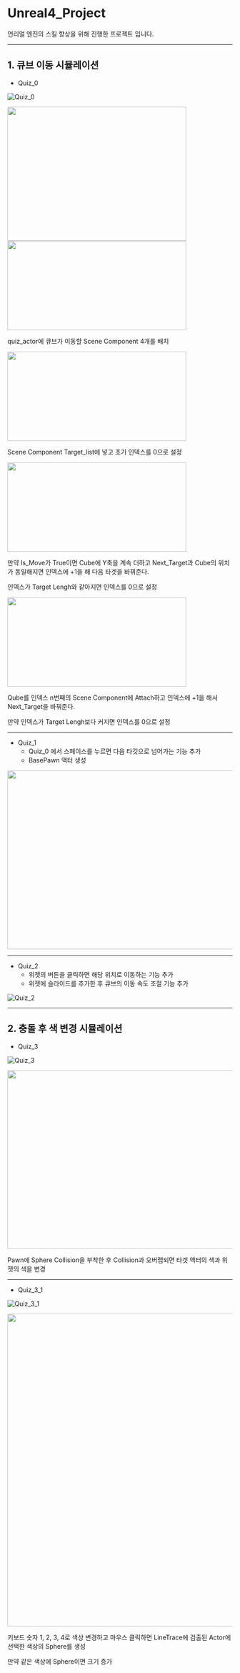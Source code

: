 # Unreal4_Project

언리얼 엔진의 스킬 향상을 위해 진행한 프로젝트 입니다.
***
## 1. 큐브 이동 시뮬레이션
- Quiz_0

![Quiz_0](https://github.com/nunnunnana/Unreal4_Project/assets/99165741/0f74f14b-7bdb-4a96-a2ee-7a7cc4fe11d2)

<img src="https://github.com/nunnunnana/Unreal4_Project/assets/99165741/d3731af0-cc1b-4380-a9b5-b2c5ba7c0865.png" width="400" height="300"/>


<img src="https://github.com/nunnunnana/Unreal4_Project/assets/99165741/9ae5693e-d651-4431-ba84-da5486b07bab.png" width="400" height="200"/>


quiz_actor에 큐브가 이동할 Scene Component 4개를 배치

<img src="https://github.com/nunnunnana/Unreal4_Project/assets/99165741/0c2a3728-968d-4b31-8acc-307d1d5cbc3c.png" width="400" height="200"/>

Scene Component Target_list에 넣고 초기 인덱스를 0으로 설정

<img src="https://github.com/nunnunnana/Unreal4_Project/assets/99165741/a47915d1-e140-41ec-9bb7-c6958337fa4d.png" width="400" height="200"/>

만약 Is_Move가 True이면 Cube에 Y축을 계속 더하고 Next_Target과 Cube의 위치가 동일해지면  인덱스에 +1을 해 다음 타겟을 바꿔준다.

인덱스가 Target Lengh와 같아지면 인덱스를 0으로 설정

<img src="https://github.com/nunnunnana/Unreal4_Project/assets/99165741/9506d2ab-a9bf-4063-ac00-722b54b76a43.png" width="400" height="200"/>

Qube를 인덱스 n번째의 Scene Component에 Attach하고 인덱스에 +1을 해서 Next_Target을 바꿔준다.

만약 인덱스가 Target Lengh보다 커지면 인덱스를 0으로 설정

---
- Quiz_1
  - Quiz_0 에서 스페이스를 누르면 다음 타깃으로 넘어가는 기능 추가
  - BasePawn 액터 생성 
<img src="https://github.com/nunnunnana/Unreal4_Project/assets/99165741/ceda7b47-6bdf-4638-8769-e5666cd9e8a6.png" width="800" height="400"/>

---
- Quiz_2
  - 위젯의 버튼을 클릭하면 해당 위치로 이동하는 기능 추가
  - 위젯에 슬라이드를 추가한 후 큐브의 이동 속도 조절 기능 추가
 
![Quiz_2](https://github.com/nunnunnana/Unreal4_Project/assets/99165741/21a4a925-75f1-4186-b916-d903ec15e32d)

***
## 2. 충돌 후 색 변경 시뮬레이션
- Quiz_3

![Quiz_3](https://github.com/nunnunnana/Unreal4_Project/assets/99165741/d25fac35-e7b6-4a1e-9e79-bd9f13c72da2)

<img src="https://github.com/nunnunnana/Unreal4_Project/assets/99165741/64ac9817-428e-44c9-a8b6-1ae0552907b9.png" width="800" height="400"/>

Pawn에 Sphere Collision을 부착한 후 Collision과 오버랩되면 타겟 액터의 색과 위젯의 색을 변경

---
- Quiz_3_1

![Quiz_3_1](https://github.com/nunnunnana/Unreal4_Project/assets/99165741/d516ce35-ebeb-4dc3-a439-dff3c12369af)

<img src="https://github.com/nunnunnana/Unreal4_Project/assets/99165741/950968a0-0c4e-4930-ba5c-ab36d7e7867b.png" width="1200" height="700"/>

키보드 숫자 1, 2, 3, 4로 색상 변경하고 마우스 클릭하면 LineTrace에 검출된 Actor에 선택한 색상의 Sphere를 생성

만약 같은 색상에 Sphere이면 크기 증가


